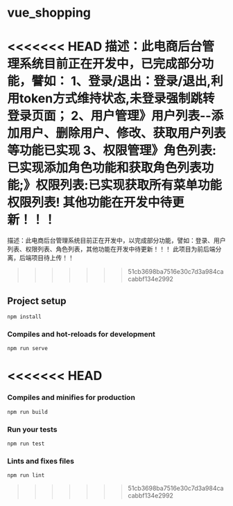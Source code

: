 # vue_shopping
<<<<<<< HEAD
描述：此电商后台管理系统目前正在开发中，已完成部分功能，譬如：
1、登录/退出：登录/退出,利用token方式维持状态,未登录强制跳转登录页面；
2、用户管理》用户列表--添加用户、删除用户、修改、获取用户列表等功能已实现
3、权限管理》角色列表:已实现添加角色功能和获取角色列表功能;》权限列表:已实现获取所有菜单功能权限列表!
其他功能在开发中待更新！！！
=======
描述：此电商后台管理系统目前正在开发中，以完成部分功能，譬如：登录、用户列表、权限列表、角色列表，其他功能在开发中待更新！！！
此项目为前后端分离，后端项目待上传！！
>>>>>>> 51cb3698ba7516e30c7d3a984cacabbf134e2992
## Project setup
```
npm install
```
### Compiles and hot-reloads for development
```
npm run serve
```
<<<<<<< HEAD
=======
### Compiles and minifies for production
```
npm run build
```
### Run your tests
```
npm run test
```
### Lints and fixes files
```
npm run lint
```
>>>>>>> 51cb3698ba7516e30c7d3a984cacabbf134e2992
